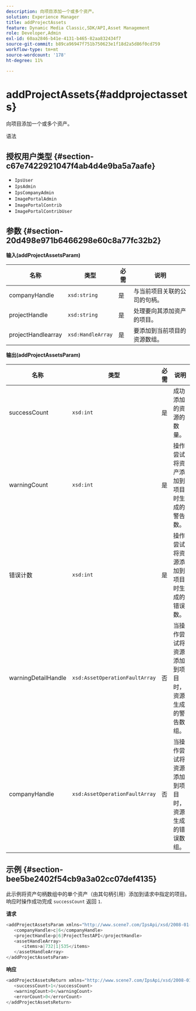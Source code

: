 ```yaml
---
description: 向项目添加一个或多个资产。
solution: Experience Manager
title: addProjectAssets
feature: Dynamic Media Classic,SDK/API,Asset Management
role: Developer,Admin
exl-id: 60aa2846-b41e-4131-b465-82aa832434f7
source-git-commit: b89ca96947f751b750623e1f18d2a5d86f0cd759
workflow-type: tm+mt
source-wordcount: '178'
ht-degree: 11%

---
```


# addProjectAssets{#addprojectassets}

向项目添加一个或多个资产。

语法

## 授权用户类型 {#section-c67e7422921047f4ab4d4e9ba5a7aafe}

* `IpsUser`
* `IpsAdmin`
* `IpsCompanyAdmin`
* `ImagePortalAdmin`
* `ImagePortalContrib`
* `ImagePortalContribUser`

## 参数 {#section-20d498e971b6466298e60c8a77fc32b2}

**输入(addProjectAssetsParam)**

| 名称 | 类型 | 必需 | 说明 |
|---|---|---|---|
| companyHandle | `xsd:string` | 是 | 与当前项目关联的公司的句柄。 |
| projectHandle | `xsd:string` | 是 | 处理要向其添加资产的项目。 |
| projectHandlearray | `xsd:HandleArray` | 是 | 要添加到当前项目的资源数组。 |

**输出(addProjectAssetsParam)**

| 名称 | 类型 | 必需 | 说明 |
|---|---|---|---|
| successCount | `xsd:int` | 是 | 成功添加的资源的数量。 |
| warningCount | `xsd:int` | 是 | 操作尝试将资产添加到项目时生成的警告数。 |
| 错误计数 | `xsd:int` | 是 | 操作尝试将资源添加到项目时生成的错误数。 |
| warningDetailHandle | `xsd:AssetOperationFaultArray` | 否 | 当操作尝试将资源添加到项目时，资源生成的警告数组。 |
| companyHandle | `xsd:AssetOperationFaultArray` | 否 | 当操作尝试将资源添加到项目时，资源生成的错误数组。 |

## 示例 {#section-bee5be2402f54cb9a3a02cc07def4135}

此示例将资产句柄数组中的单个资产（由其句柄引用）添加到请求中指定的项目。 响应时操作成功完成 `successCount` 返回 `1`.

**请求**

```java {.line-numbers}
<addProjectAssetsParam xmlns="http://www.scene7.com/IpsApi/xsd/2008-01-15">
   <companyHandle>c|6</companyHandle>
   <projectHandle>p|6|ProjectTestAPI</projectHandle>
   <assetHandleArray>
      <items>a|732|1|535</items>
   </assetHandleArray>
</addProjectAssetsParam>
```

**响应**

```java {.line-numbers}
<addProjectAssetsReturn xmlns="http://www.scene7.com/IpsApi/xsd/2008-01-15">
   <successCount>1</successCount>
   <warningCount>0</warningCount>
   <errorCount>0</errorCount>
</addProjectAssetsReturn>
```
